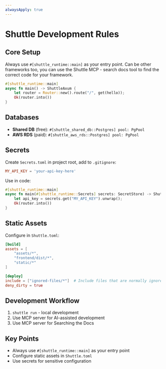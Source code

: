 ```yaml
---
alwaysApply: true
---
```


# Shuttle Development Rules

## Core Setup

Always use `#[shuttle_runtime::main]` as your entry point. Can be other frameworks too, you can use the Shuttle MCP - search docs tool to find the correct code for your framework.

```rust
#[shuttle_runtime::main]
async fn main() -> ShuttleAxum {
    let router = Router::new().route("/", get(hello));
    Ok(router.into())
}
```

## Databases

- **Shared DB** (free): `#[shuttle_shared_db::Postgres] pool: PgPool`
- **AWS RDS** (paid): `#[shuttle_aws_rds::Postgres] pool: PgPool`

## Secrets

Create `Secrets.toml` in project root, add to `.gitignore`:

```toml
MY_API_KEY = 'your-api-key-here'
```

Use in code:

```rust
#[shuttle_runtime::main]
async fn main(#[shuttle_runtime::Secrets] secrets: SecretStore) -> ShuttleAxum {
    let api_key = secrets.get("MY_API_KEY").unwrap();
    Ok(router.into())
}
```

## Static Assets

Configure in `Shuttle.toml`:

```toml
[build]
assets = [
    "assets/*",
    "frontend/dist/*",
    "static/*"
]

[deploy]
include = ["ignored-files/*"]  # Include files that are normally ignored by git
deny_dirty = true
```

## Development Workflow

1. `shuttle run` - local development
2. Use MCP server for AI-assisted development
3. Use MCP server for Searching the Docs

## Key Points

- Always use `#[shuttle_runtime::main]` as your entry point
- Configure static assets in `Shuttle.toml`
- Use secrets for sensitive configuration
